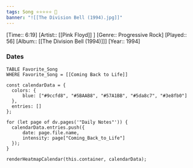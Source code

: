 ```yaml
---
tags: Song ⭐⭐⭐⭐⭐ 💛
banner: "![[The Division Bell (1994).jpg]]"
---
```

[Time:: 6:19]
[Artist:: [[Pink Floyd]] ]
[Genre:: Progressive Rock]
[Played:: 56]
[Album:: [[The Division Bell (1994)]]]
[Year:: 1994]
### Dates
````dataview
TABLE Favorite_Song
WHERE Favorite_Song = [[Coming Back to Life]]
````

  ```dataviewjs
const calendarData = { 
	colors: { 
		blue: ["#9ccfd8", "#5BAAB8", "#57A1BB", "#5da8c7", "#3e8fb0"] 
	}, 
	entries: [] 
}; 

for (let page of dv.pages('"Daily Notes"')) { 
	calendarData.entries.push({ 
		date: page.file.name, 
		intensity: page["Coming_Back_to_Life"]
	}); 
} 

renderHeatmapCalendar(this.container, calendarData);
```
